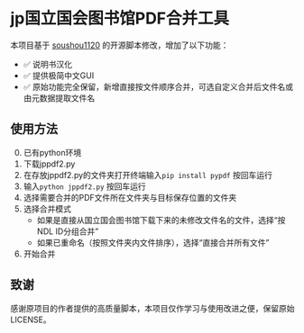 # jp国立国会图书馆PDF合并工具
本项目基于 [soushou1120](https://github.com/soushou1120/NDL-onlinePDFMerger) 的开源脚本修改，增加了以下功能：
- ✅ 说明书汉化
- ✅ 提供极简中文GUI
- ✅ 原始功能完全保留，新增直接按文件顺序合并，可选自定义合并后文件名或由元数据提取文件名
## 使用方法
0. 已有python环境
1. 下载jppdf2.py
2. 在存放jppdf2.py的文件夹打开终端输入```pip install pypdf``` 按回车运行
3. 输入```python jppdf2.py``` 按回车运行
4. 选择需要合并的PDF文件所在文件夹与目标保存位置的文件夹
5. 选择合并模式
   + 如果是直接从国立国会图书馆下载下来的未修改文件名的文件，选择“按NDL ID分组合并”
   + 如果已重命名（按照文件夹内文件排序），选择“直接合并所有文件”
6. 开始合并
## 致谢
感谢原项目的作者提供的高质量脚本，本项目仅作学习与使用改进之便，保留原始LICENSE。
